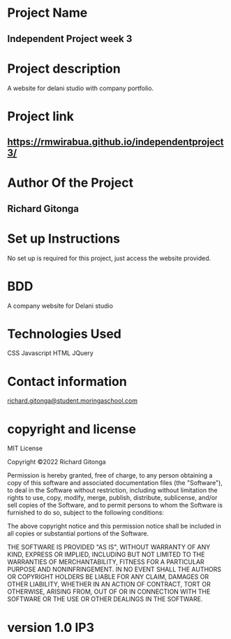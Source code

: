 # Project Name
Independent Project week 3
---
# Project description
A website for delani studio with company portfolio.

# Project link
https://rmwirabua.github.io/independentproject3/
---
# Author Of the Project
Richard Gitonga
---
# Set up Instructions
No set up is required for this project, just access the website provided.

# BDD
A company website for Delani studio

# Technologies Used
CSS
Javascript
HTML
JQuery

# Contact information
richard.gitonga@student.moringaschool.com

# copyright and license
MIT License

Copyright ©2022 Richard Gitonga

Permission is hereby granted, free of charge, to any person obtaining a copy
of this software and associated documentation files (the "Software"), to deal
in the Software without restriction, including without limitation the rights
to use, copy, modify, merge, publish, distribute, sublicense, and/or sell
copies of the Software, and to permit persons to whom the Software is
furnished to do so, subject to the following conditions:

The above copyright notice and this permission notice shall be included in all
copies or substantial portions of the Software.

THE SOFTWARE IS PROVIDED "AS IS", WITHOUT WARRANTY OF ANY KIND, EXPRESS OR
IMPLIED, INCLUDING BUT NOT LIMITED TO THE WARRANTIES OF MERCHANTABILITY,
FITNESS FOR A PARTICULAR PURPOSE AND NONINFRINGEMENT. IN NO EVENT SHALL THE
AUTHORS OR COPYRIGHT HOLDERS BE LIABLE FOR ANY CLAIM, DAMAGES OR OTHER
LIABILITY, WHETHER IN AN ACTION OF CONTRACT, TORT OR OTHERWISE, ARISING FROM,
OUT OF OR IN CONNECTION WITH THE SOFTWARE OR THE USE OR OTHER DEALINGS IN THE
SOFTWARE.

# version 1.0 IP3
